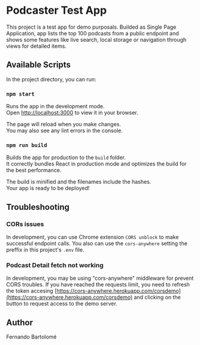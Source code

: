 # Podcaster Test App

This project is a test app for demo purposals. Builded as Single Page Application, app lists the top
100 podcasts from a public endpoint and shows some features like live search, local storage or
navigation through views for detailed items.

## Available Scripts

In the project directory, you can run:

### `npm start`

Runs the app in the development mode.\
Open [http://localhost:3000](http://localhost:3000) to view it in your browser.

The page will reload when you make changes.\
You may also see any lint errors in the console.

### `npm run build`

Builds the app for production to the `build` folder.\
It correctly bundles React in production mode and optimizes the build for the best performance.

The build is minified and the filenames include the hashes.\
Your app is ready to be deployed!

## Troubleshooting

### CORs issues

In development, you can use Chrome extension `CORS unblock` to make successful endpoint calls. You
also can use the `cors-anywhere` setting the preffix in this project's `.env` file.

### Podcast Detail fetch not working

In development, you may be using "cors-anywhere" middleware for prevent CORS troubles. If you have
reached the requests limit, you need to refresh the token accesing
[https://cors-anywhere.herokuapp.com/corsdemo](https://cors-anywhere.herokuapp.com/corsdemo) and
clicking on the button to request access to the demo server.

## Author

Fernando Bartolomé
